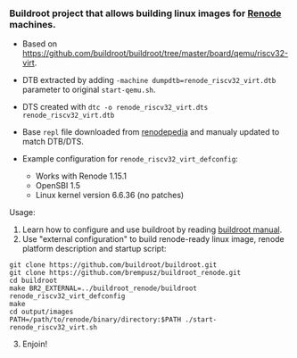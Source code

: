### Buildroot project that allows building linux images for [Renode](https://github.com/renode/renode) machines.

* Based on https://github.com/buildroot/buildroot/tree/master/board/qemu/riscv32-virt.
* DTB extracted by adding `-machine dumpdtb=renode_riscv32_virt.dtb` parameter to original `start-qemu.sh`.
* DTS created with `dtc -o renode_riscv32_virt.dts renode_riscv32_virt.dtb`
* Base `repl` file downloaded from [renodepedia](https://renodepedia.renode.io/boards/riscv32_virtual/?view=hardware&demo=hello_world) and manualy updated to match DTB/DTS.

* Example configuration for `renode_riscv32_virt_defconfig`:
  - Works with Renode 1.15.1
  - OpenSBI 1.5
  - Linux kernel version 6.6.36 (no patches)


Usage:

1. Learn how to configure and use buildroot by reading [buildroot manual](https://buildroot.org/downloads/manual/manual.html#_getting_started).
2. Use "external configuration" to build renode-ready linux image, renode platform description and startup script:
```
git clone https://github.com/buildroot/buildroot.git
git clone https://github.com/brempusz/buildroot_renode.git
cd buildroot
make BR2_EXTERNAL=../buildroot_renode/buildroot renode_riscv32_virt_defconfig
make
cd output/images
PATH=/path/to/renode/binary/directory:$PATH ./start-renode_riscv32_virt.sh
```
3. Enjoin!
   
